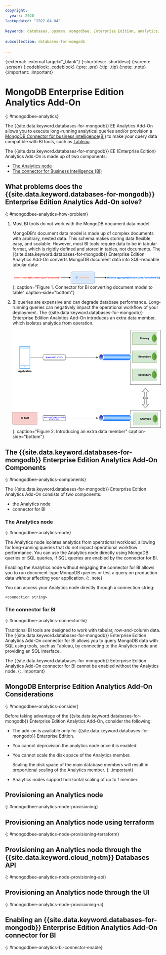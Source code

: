 ```yaml
---
copyright:
  years: 2020
lastupdated: "2022-04-04"

keywords: databases, opsman, mongodbee, Enterprise Edition, analytics, bi connector

subcollection: databases-for-mongodb

---
```


{:external: .external target="_blank"}
{:shortdesc: .shortdesc}
{:screen: .screen}
{:codeblock: .codeblock}
{:pre: .pre}
{:tip: .tip}
{:note: .note}
{:important: .important}

# MongoDB Enterprise Edition Analytics Add-On
{: #mongodbee-analytics}

The {{site.data.keyword.databases-for-mongodb}} EE Analytics Add-On allows you to execute long-running analytical queries and/or provision a [MongoDB Connector for business intelligence(BI)](https://docs.mongodb.com/bi-connector/current/) to make your query data compatible with BI tools, such as [Tableau](https://www.tableau.com/).

The {{site.data.keyword.databases-for-mongodb}} EE (Enterprise Edition) Analytics Add-On is made up of two components:
- [The Analytics node](#mongodbee-analytics-node)
- [The connector for Business Intelligence (BI)](#mongodbee-analytics-connector-bi)

## What problems does the {{site.data.keyword.databases-for-mongodb}} Enterprise Edition Analytics Add-On solve?
{: #mongodbee-analytics-how-problem}

1. Most BI tools do not work with the MongoDB document data model. 

    MongoDB's document data model is made up of complex documents with arbitrary, nested data. This schema makes storing data flexible, easy, and scalable. However, most BI tools require data to be in tabular format, which is rigidly defined and stored in tables, not documents. The {{site.data.keyword.databases-for-mongodb}} Enterprise Edition Analytics Add-On converts MongoDB document data into SQL-readable tabular data:

    ![Connector for BI converting document model to table](images/bi-connector-model.png){: caption="Figure 1. Connector for BI converting document model to table" caption-side="bottom"}

1. BI queries are expensive and can degrade database performance. 
    Long-running queries can negatively impact the operational workflow of your deployment. The {{site.data.keyword.databases-for-mongodb}} Enterprise Edition Analytics Add-On introduces an extra data member, which isolates analytics from operation.

    ![Introducing an extra data member](images/bi-connector-extra-data-member.png){: caption="Figure 2. Introducing an extra data member" caption-side="bottom"}
    

## The {{site.data.keyword.databases-for-mongodb}} Enterprise Edition Analytics Add-On Components
{: #mongodbee-analytics-components}

The {{site.data.keyword.databases-for-mongodb}} Enterprise Edition Analytics Add-On consists of two components:
- the Analytics node
- connector for BI

### The Analytics node
{: #mongodbee-analytics-node}

The Analytics node isolates analytics from operational workload, allowing for long-running queries that do not impact operational workflow performance. You can use the Analytics node directly using MongoDB queries or SQL queries, if SQL queries are enabled by the connector for BI. 

Enabling the Analytics node without engaging the connector for BI allows you to run document-type MongoDB queries or test a query on production data _without_ affecting your application. 
{: .note}

You can access your Analytics node directly through a connection string:

```shell
<connection string>
```

### The connector for BI
{: #mongodbee-analytics-connector-bi}

Traditional BI tools are designed to work with tabular, row-and-column data. The {{site.data.keyword.databases-for-mongodb}} Enterprise Edition Analytics Add-On connector for BI allows you to query MongoDB data with SQL using tools, such as Tableau, by connecting to the Analytics node and providing an SQL interface.

The {{site.data.keyword.databases-for-mongodb}} Enterprise Edition Analytics Add-On connector for BI cannot be enabled without the Analytics node.
{: .important}

## MongoDB Enterprise Edition Analytics Add-On Considerations
{: #mongodbee-analytics-consider}

Before taking advantage of the {{site.data.keyword.databases-for-mongodb}} Enterprise Edition Analytics Add-On, consider the following:

- The add-on is available only for {{site.data.keyword.databases-for-mongodb}} Enterprise Edition.
- You cannot deprovision the analytics node once it is enabled.
- You cannot scale the disk space of the Analytics member. 
  
    Scaling the disk space of the main database members will result in proportional scaling of the Analytics member.
    {: .important}

- Analytics nodes support horizontal scaling of up to 1 member.

## Provisioning an Analytics node
{: #mongodbee-analytics-node-provisioning}

## Provisioning an Analytics node using terraform
{: #mongodbee-analytics-node-provisioning-terraform}



## Provisioning an Analytics node through the {{site.data.keyword.cloud_notm}} Databases API
{: #mongodbee-analytics-node-provisioning-api}



## Provisioning an Analytics node through the UI
{: #mongodbee-analytics-node-provisioning-ui}


## Enabling an {{site.data.keyword.databases-for-mongodb}} Enterprise Edition Analytics Add-On connector for BI
{: #mongodbee-analytics-bi-connector-enable}


